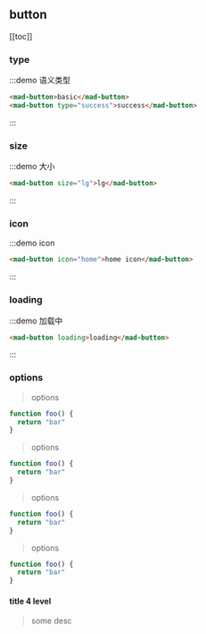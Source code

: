 <style>
.mad-button {
  margin: 0 10px 10px 0;
}
</style>

<script>
console.log("button docs");
// it works
export default {
  methods: {
    print (e) {
      console.log(e.target)
    }
  }
}
</script>

## button

[[toc]]

### type

:::demo 语义类型
``` html
<mad-button>basic</mad-button>
<mad-button type="success">success</mad-button>
```
:::

### size

:::demo 大小
``` html
<mad-button size="lg">lg</mad-button>
```
:::

### icon

:::demo icon
``` html
<mad-button icon="home">home icon</mad-button>
```
:::

### loading

:::demo 加载中
``` html
<mad-button loading>loading</mad-button>
```
:::

### options

> options
```js
function foo() {
  return "bar"
}
```
> options
```js
function foo() {
  return "bar"
}
```
> options
```js
function foo() {
  return "bar"
}
```
> options
```js
function foo() {
  return "bar"
}
```
#### title 4 level

> some desc
